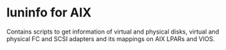 # luninfo for AIX
Contains scripts to get information of virtual and physical disks, virtual and physical FC and SCSI adapters and its mappings on AIX LPARs and VIOS.
